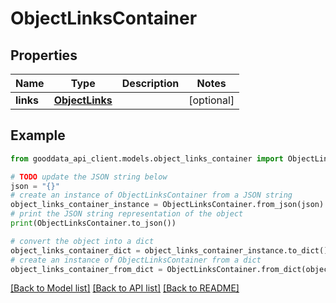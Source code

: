 # ObjectLinksContainer


## Properties

Name | Type | Description | Notes
------------ | ------------- | ------------- | -------------
**links** | [**ObjectLinks**](ObjectLinks.md) |  | [optional] 

## Example

```python
from gooddata_api_client.models.object_links_container import ObjectLinksContainer

# TODO update the JSON string below
json = "{}"
# create an instance of ObjectLinksContainer from a JSON string
object_links_container_instance = ObjectLinksContainer.from_json(json)
# print the JSON string representation of the object
print(ObjectLinksContainer.to_json())

# convert the object into a dict
object_links_container_dict = object_links_container_instance.to_dict()
# create an instance of ObjectLinksContainer from a dict
object_links_container_from_dict = ObjectLinksContainer.from_dict(object_links_container_dict)
```
[[Back to Model list]](../README.md#documentation-for-models) [[Back to API list]](../README.md#documentation-for-api-endpoints) [[Back to README]](../README.md)


